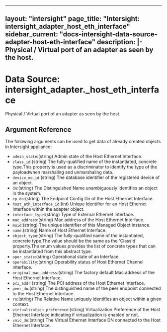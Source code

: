 
---
layout: "intersight"
page_title: "Intersight: intersight_adapter_host_eth_interface"
sidebar_current: "docs-intersight-data-source-adapter-host-eth-interface"
description: |-
Physical / Virtual port of an adapter as seen by the host.
---

# Data Source: intersight_adapter._host_eth_interface
Physical / Virtual port of an adapter as seen by the host.
## Argument Reference
The following arguments can be used to get data of already created objects in Intersight appliance:
* `admin_state`:(string) Admin state of the Host Ethernet Interface. 
* `class_id`:(string) The fully-qualified name of the instantiated, concrete type.This property is used as a discriminator to identify the type of the payloadwhen marshaling and unmarshaling data. 
* `device_mo_id`:(string) The database identifier of the registered device of an object. 
* `dn`:(string) The Distinguished Name unambiguously identifies an object in the system. 
* `ep_dn`:(string) The Endpoint Config Dn of the Host Ethernet Interface. 
* `host_eth_interface_id`:(int) Unique Identifier for an Host Ethernet Interface within the adapter object. 
* `interface_type`:(string) Type of External Ethernet Interface. 
* `mac_address`:(string) Mac address of the Host Ethernet Interface. 
* `moid`:(string) The unique identifier of this Managed Object instance. 
* `name`:(string) Name of Host Ethernet Interface. 
* `object_type`:(string) The fully-qualified name of the instantiated, concrete type.The value should be the same as the 'ClassId' property.The enum values provides the list of concrete types that can be instantiated from this abstract type. 
* `oper_state`:(string) Operational state of an Interface. 
* `operability`:(string) Operability status of Host Ethernet Channel Interface. 
* `original_mac_address`:(string) The factory default Mac address of the Host Ethernet Interface. 
* `pci_addr`:(string) The PCI address of the Host Ethernet Interface. 
* `peer_dn`:(string) The distinguished name of the peer endpoint connected to the Host Ethernet interface. 
* `rn`:(string) The Relative Name uniquely identifies an object within a given context. 
* `virtualization_preference`:(string) Virtualization Preference of the Host Ethernet Interface indicating if virtualization is enabled or not. 
* `vnic_dn`:(string) The Virtual Ethernet Interface DN connected to the Host Ethernet Interface. 
